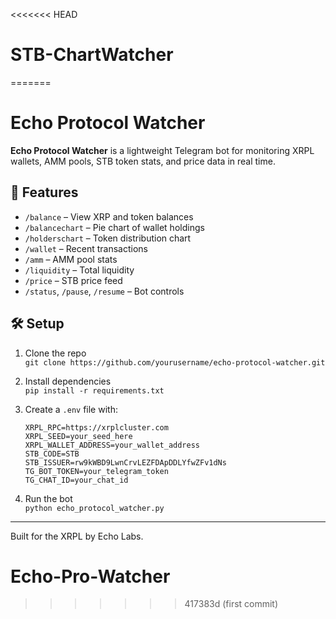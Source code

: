 <<<<<<< HEAD
# STB-ChartWatcher
=======
# Echo Protocol Watcher

**Echo Protocol Watcher** is a lightweight Telegram bot for monitoring XRPL wallets, AMM pools, STB token stats, and price data in real time.

## 🚀 Features
- `/balance` – View XRP and token balances
- `/balancechart` – Pie chart of wallet holdings
- `/holderschart` – Token distribution chart
- `/wallet` – Recent transactions
- `/amm` – AMM pool stats
- `/liquidity` – Total liquidity
- `/price` – STB price feed
- `/status`, `/pause`, `/resume` – Bot controls

## 🛠 Setup
1. Clone the repo  
   `git clone https://github.com/yourusername/echo-protocol-watcher.git`

2. Install dependencies  
   `pip install -r requirements.txt`

3. Create a `.env` file with:
   ```env
   XRPL_RPC=https://xrplcluster.com
   XRPL_SEED=your_seed_here
   XRPL_WALLET_ADDRESS=your_wallet_address
   STB_CODE=STB
   STB_ISSUER=rw9kWBD9LwnCrvLEZFDApDDLYfwZFv1dNs
   TG_BOT_TOKEN=your_telegram_token
   TG_CHAT_ID=your_chat_id
   ```

4. Run the bot  
   `python echo_protocol_watcher.py`

---

Built for the XRPL by Echo Labs.
# Echo-Pro-Watcher
>>>>>>> 417383d (first commit)
